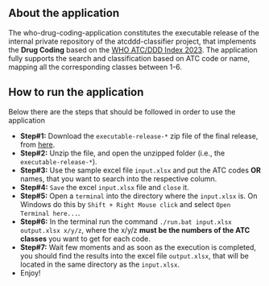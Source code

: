 ## About the application
The who-drug-coding-application constitutes the executable release of the internal private repository of the atcddd-classifier project, that implements the <b>Drug Coding</b> based on the [WHO ATC/DDD Index 2023](https://www.whocc.no/atc_ddd_index/). The application fully supports the search and classification based on ATC code or name, mapping all the corresponding classes between 1-6.

## How to run the application
Below there are the steps that should be followed in order to use the application
- <b>Step#1:</b> Download the `executable-release-*` zip file of the final release, from [here](https://github.com/dgkelaidonis/atcddd-classifier/releases).
- <b>Step#2:</b> Unzip the file, and open the unzipped folder (i.e., the `executable-release-*`).
- <b>Step#3:</b> Use the sample excel file `input.xlsx` and put the ATC codes <b>OR</b> names, that you want to search into the respective column. 
- <b>Step#4:</b> `Save` the excel `input.xlsx` file and `close` it.
- <b>Step#5:</b> Open a `terminal` into the directory where the `input.xlsx` is. On Windows do this by `Shift + Right Mouse click` and select `Open Terminal here...`.
- <b>Step#6:</b> In the terminal run the command `./run.bat input.xlsx output.xlsx x/y/z`, where the x/y/z <b>must be the numbers of the ATC classes</b> you want to get for each code.
- <b>Step#7:</b> Wait few moments and as soon as the execution is completed, you should find the results into the excel file `output.xlsx`, that will be located in the same directory as the `input.xlsx`.
- Enjoy!
